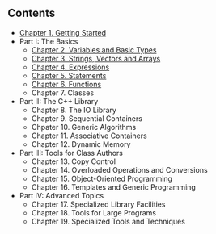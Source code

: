 Contents
---

* [Chapter 1. Getting Started](https://github.com/YanqiangWang/Cpp_Primer/tree/master/exercises/1)
* Part I: The Basics
  * [Chapter 2. Variables and Basic Types](https://github.com/YanqiangWang/Cpp_Primer/tree/master/exercises/2)
  * [Chapter 3. Strings, Vectors and Arrays](https://github.com/YanqiangWang/Cpp_Primer/tree/master/exercises/3)
  * [Chapter 4. Expressions](https://github.com/YanqiangWang/Cpp_Primer/tree/master/exercises/4)
  * [Chapter 5. Statements](https://github.com/YanqiangWang/Cpp_Primer/tree/master/exercises/5)
  * [Chapter 6. Functions](https://github.com/YanqiangWang/Cpp_Primer/tree/master/exercises/6)
  * Chapter 7. Classes
* Part II: The C++ Library
  * Chapter 8. The IO Library
  * Chapter 9. Sequential Containers
  * Chpater 10. Generic Algorithms
  * Chapter 11. Associative Containers
  * Chapter 12. Dynamic Memory
* Part III: Tools for Class Authors
  * Chapter 13. Copy Control
  * Chapter 14. Overloaded Operations and Conversions
  * Chapter 15. Object-Oriented Programming
  * Chapter 16. Templates and Generic Programming
* Part IV: Advanced Topics
  * Chapter 17. Specialized Library Facilities
  * Chapter 18. Tools for Large Programs
  * Chapter 19. Specialized Tools and Techniques
